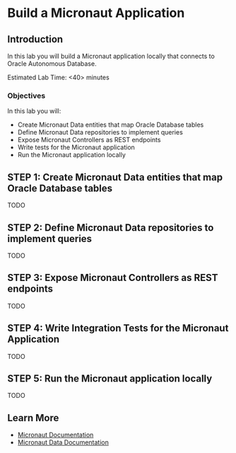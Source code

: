 # Build a Micronaut Application

## Introduction

In this lab you will build a Micronaut application locally that connects to Oracle Autonomous Database.

Estimated Lab Time: &lt;40&gt; minutes

### Objectives

In this lab you will:

* Create Micronaut Data entities that map Oracle Database tables
* Define Micronaut Data repositories to implement queries
* Expose Micronaut Controllers as REST endpoints
* Write tests for the Micronaut application
* Run the Micronaut application locally

## **STEP 1**: Create Micronaut Data entities that map Oracle Database tables

TODO

## **STEP 2**: Define Micronaut Data repositories to implement queries

TODO

## **STEP 3**: Expose Micronaut Controllers as REST endpoints

TODO

## **STEP 4**: Write Integration Tests for the Micronaut Application

TODO

## **STEP 5**: Run the Micronaut application locally

TODO

## Learn More

* [Micronaut Documentation](https://micronaut.io/documentation.html)
* [Micronaut Data Documentation](https://micronaut-projects.github.io/micronaut-data/latest/guide/index.html)
